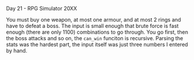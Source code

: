 Day 21 - RPG Simulator 20XX

You must buy one weapon, at most one armour, and at most 2 rings and have to defeat a boss. The input is small enough that brute force is fast enough (there are only 1100) combinations to go through. You go first, then the boss attacks and so on, the `can_win` funciton is recursive. Parsing the stats was the hardest part, the input itself was just three numbers I entered by hand.